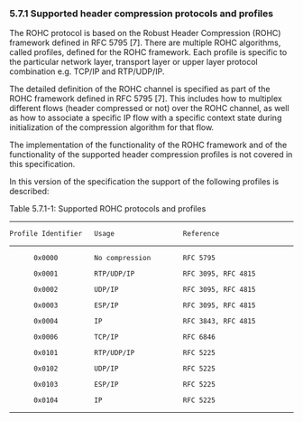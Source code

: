 ### 5.7.1 Supported header compression protocols and profiles

The ROHC protocol is based on the Robust Header Compression (ROHC)
framework defined in RFC 5795 \[7\]. There are multiple ROHC algorithms,
called profiles, defined for the ROHC framework. Each profile is
specific to the particular network layer, transport layer or upper layer
protocol combination e.g. TCP/IP and RTP/UDP/IP.

The detailed definition of the ROHC channel is specified as part of the
ROHC framework defined in RFC 5795 \[7\]. This includes how to multiplex
different flows (header compressed or not) over the ROHC channel, as
well as how to associate a specific IP flow with a specific context
state during initialization of the compression algorithm for that flow.

The implementation of the functionality of the ROHC framework and of the
functionality of the supported header compression profiles is not
covered in this specification.

In this version of the specification the support of the following
profiles is described:

Table 5.7.1-1: Supported ROHC protocols and profiles

  ------------------------------------------------------------------------
    Profile Identifier   Usage                 Reference
  ---------------------- --------------------- ---------------------------
          0x0000         No compression        RFC 5795

          0x0001         RTP/UDP/IP            RFC 3095, RFC 4815

          0x0002         UDP/IP                RFC 3095, RFC 4815

          0x0003         ESP/IP                RFC 3095, RFC 4815

          0x0004         IP                    RFC 3843, RFC 4815

          0x0006         TCP/IP                RFC 6846

          0x0101         RTP/UDP/IP            RFC 5225

          0x0102         UDP/IP                RFC 5225

          0x0103         ESP/IP                RFC 5225

          0x0104         IP                    RFC 5225
  ------------------------------------------------------------------------